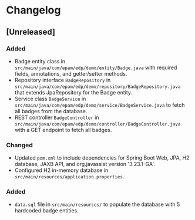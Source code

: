 # Changelog

## [Unreleased]

### Added
- Badge entity class in `src/main/java/com/epam/edp/demo/entity/Badge.java` with required fields, annotations, and getter/setter methods.
- Repository interface `BadgeRepository` in `src/main/java/com/epam/edp/demo/repository/BadgeRepository.java` that extends JpaRepository for the Badge entity.
- Service class `BadgeService` in `src/main/java/com/epam/edp/demo/service/BadgeService.java` to fetch all badges from the database.
- REST controller `BadgeController` in `src/main/java/com/epam/edp/demo/controller/BadgeController.java` with a GET endpoint to fetch all badges.

### Changed
- Updated `pom.xml` to include dependencies for Spring Boot Web, JPA, H2 database, JAXB API, and org.javassist version '3.23.1-GA'.
- Configured H2 in-memory database in `src/main/resources/application.properties`.

### Added
- `data.sql` file in `src/main/resources/` to populate the database with 5 hardcoded badge entities.
